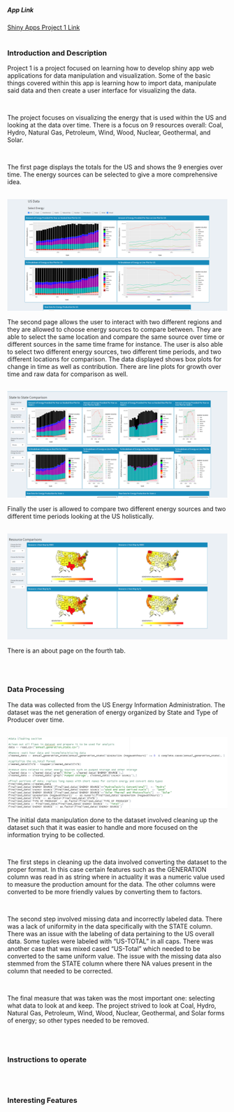 <html> 
  <head> 
  </head> 
  
  <body>
  <h5> App Link </h5> 
  <a href = "https://vivekb.shinyapps.io/Project1/"> Shiny Apps Project 1 Link </a> 
  <br>
  <br>
  <div class = "description">
    <h3> Introduction and Description </h3> 
    <p> Project 1 is a project focused on learning how to develop shiny app web applications for data manipulation and visualization. Some of the basic things covered within this app is learning how to import data, manipulate said data and then create a user interface for visualizing the data. </p> 
    
   <br> 
    
   <p>  The project focuses on visualizing the energy that is used within the US and looking at the data over time. There is a focus on 9 resources overall: Coal, Hydro, Natural Gas, Petroleum, Wind, Wood, Nuclear, Geothermal, and Solar. </p> 
   
   <br> 
   
   <p> The first page displays the totals for the US and shows the 9 energies over time. The energy sources can be selected to give a more comprehensive idea. </p> 
   
   <br> 
   
   <img src="First_Page.png"> 
   
   <br> 
   
   <p> The second page allows the user to interact with two different regions and they are allowed to choose energy sources to compare between. They are able to select the same location and compare the same source over time or different sources in the same time frame for instance. The user is also able to select two different energy sources, two different time periods, and two different locations for comparison. The data displayed shows box plots for change in time as well as contribution. There are line plots for growth over time and raw data for comparison as well. </p> 
   <br> 
   
   <img src="Second_Page.png"> 
   <br> 
   <p> Finally the user is allowed to compare two different energy sources and two different time periods looking at the US holistically.   </p>
    <br> 
    <img src="Third_Page.png"> 
  <br>
  <p> There is an about page on the fourth tab. </p> 
  </div>
  
  <br>
  <br>
  
  <div class = "data_description"> 
  <h3> Data Processing </h3> 
  <p> 
  The data was collected from the US Energy Information Administration. The dataset was the net generation of energy organized by State and Type of Producer over time. 
  </p> 
  <br>
  <img src = "data clean.png">
  <br>
  <p> 
    The initial data manipulation done to the dataset involved cleaning up the dataset such that it was easier to handle and more focused on the information trying to be collected.
  </p> 
  <br> 
  <p> 
    The first steps in cleaning up the data involved converting the dataset to the proper format. In this case certain features such as the GENERATION column was read in as string where in actuality it was a numeric value used to measure the production amount for the data. The other columns were converted to be more friendly values by converting them to factors. 

</p> 

<br> 
<p> 
  The second step involved missing data and incorrectly labeled data. There was a lack of uniformity in the data specifically with the STATE column. There was an issue with the labeling of data pertaining to the US overall data. Some tuples were labeled with “US-TOTAL” in all caps. There was another case that was mixed cased “US-Total” which needed to be converted to the same uniform value. The issue with the missing data also stemmed from the STATE column where there NA values present in the column that needed to be corrected. 
  </p> 
  <br> 
  <p> 
  The final measure that was taken was the most important one: selecting what data to look at and keep. The project strived to look at Coal, Hydro, Natural Gas, Petroleum, Wind, Wood, Nuclear, Geothermal, and Solar forms of energy; so other types needed to be removed. 
    </p> 
  </div> 
  
  <br> 
  <br> 
  
  <div class="instructions">
  <h3> Instructions to operate </h3>  
  </div>
  
  <br> 
  <br> 
  
  <div class="facts"> 
  <h3> Interesting Features </h3> 
  </div> 
  </body>
 </html>
